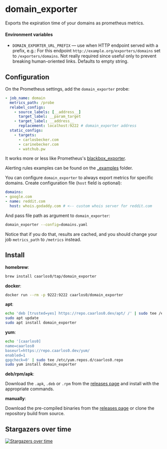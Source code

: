 # domain_exporter

Exports the expiration time of your domains as prometheus metrics.

#### Environment variables

- `DOMAIN_EXPORTER_URL_PREFIX` — use when HTTP endpoint served with a prefix,
  e.g.: For this endpoint `http://example.org/exporters/domains` set to
  `/exporters/domains`. Not really required since useful only to prevent
  breaking human-oriented links. Defaults to empty string.

## Configuration

On the Prometheus settings, add the `domain_exporter` probe:

```yaml
- job_name: domain
  metrics_path: /probe
  relabel_configs:
    - source_labels: [__address__]
      target_label: __param_target
    - target_label: __address__
      replacement: localhost:9222 # domain_exporter address
  static_configs:
    - targets:
      - carlosbecker.com
      - carinebecker.com
      - watchub.pw
```

It works more or less like Prometheus's
[blackbox_exporter](https://github.com/prometheus/blackbox_exporter).

Alerting rules examples can be found on the
[_examples](https://github.com/caarlos0/domain_exporter/tree/main/_examples)
folder.

You can configure `domain_exporter` to always export metrics for specific
domains. Create configuration file (`host` field is optional):

```yaml
domains:
- google.com
- name: reddit.com        
  host: whois.godaddy.com # <-- custom whois server for reddit.com
```

And pass file path as argument to `domain_exporter`:

```bash
domain_exporter --config=domains.yaml
```

Notice that if you do that, results are cached, and you should change your job 
`metrics_path` to `/metrics` instead.

## Install

**homebrew**:

```bash
brew install caarlos0/tap/domain_exporter
```

**docker**:

```bash
docker run --rm -p 9222:9222 caarlos0/domain_exporter
```

**apt**:

```bash
echo 'deb [trusted=yes] https://repo.caarlos0.dev/apt/ /' | sudo tee /etc/apt/sources.list.d/caarlos0.list
sudo apt update
sudo apt install domain_exporter
```

**yum**:

```sh
echo '[caarlos0]
name=caarlos0
baseurl=https://repo.caarlos0.dev/yum/
enabled=1
gpgcheck=0' | sudo tee /etc/yum.repos.d/caarlos0.repo
sudo yum install domain_exporter
```

**deb/rpm/apk**:

Download the `.apk`, `.deb` or `.rpm` from the [releases page][releases] and
install with the appropriate commands.

**manually**:

Download the pre-compiled binaries from the [releases page][releases] or clone
the repository build from source.

[releases]: https://github.com/caarlos0/domain_exporter/releases

## Stargazers over time

[![Stargazers over time](https://starchart.cc/caarlos0/domain_exporter.svg)](https://starchart.cc/caarlos0/domain_exporter)
